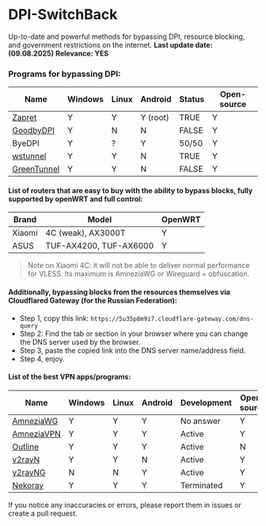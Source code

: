 # DPI-SwitchBack
Up-to-date and powerful methods for bypassing DPI, resource blocking, and government restrictions on the internet.
**Last update date: (09.08.2025)**
**Relevance: YES**
### Programs for bypassing DPI:

| Name                                                       | Windows | Linux | Android  | Status | Open-source |
| ---------------------------------------------------------- | ------- | ----- | -------- | ------ | ----------- |
| [Zapret](https://github.com/bol-van/zapret)                | Y       | Y     | Y (root) | TRUE   | Y           |
| [GoodbyDPI](https://github.com/ValdikSS/GoodbyeDPI)        | Y       | N     | N        | FALSE  | Y           |
| ByeDPI                                                     | Y       | ?     | Y        | 50/50  | Y           |
| [wstunnel](https://github.com/erebe/wstunnel)              | Y       | Y     | N        | TRUE   | Y           |
| [GreenTunnel](https://github.com/SadeghHayeri/GreenTunnel) | Y       | Y     | N        | FALSE  | Y           |
#### List of routers that are easy to buy with the ability to bypass blocks, fully supported by openWRT and full control:

| Brand  | Model                  | OpenWRT |
| ------ | ---------------------- | ------- |
| Xiaomi | 4C (weak), AX3000T     | Y       |
| ASUS   | TUF-AX4200, TUF-AX6000 | Y       |
> Note on Xiaomi 4C: it will not be able to deliver normal performance for VLESS. Its maximum is AmneziaWG or Wireguard + obfuscation.
#### Additionally, bypassing blocks from the resources themselves via Cloudflared Gateway (for the Russian Federation):
-  Step 1, copy this link: `https://5u35p8m9i7.cloudflare-gateway.com/dns-query`
-  Step 2: Find the tab or section in your browser where you can change the DNS server used by the browser.
-  Step 3, paste the copied link into the DNS server name/address field.
-  Step 4, enjoy.
#### List of the best VPN apps/programs:

| Name                                         | Windows | Linux | Android | Development | Open-source |
| -------------------------------------------- | ------- | ----- | ------- | ----------- | ----------- |
| [AmneziaWG](https://github.com/amnezia-vpn)  | Y       | Y     | Y       | No answer   | Y           |
| [AmneziaVPN](https://github.com/amnezia-vpn) | Y       | Y     | Y       | Active      | Y           |
| [Outline]()                                  | Y       | Y     | Y       | Active      | N           |
| [v2rayN]()                                   | Y       | Y     | N       | Active      | Y           |
| [v2rayNG]()                                  | N       | N     | Y       | Active      | Y           |
| [Nekoray]()                                  | Y       | Y     | Y       | Terminated  | Y           |

If you notice any inaccuracies or errors, please report them in issues or create a pull request.
